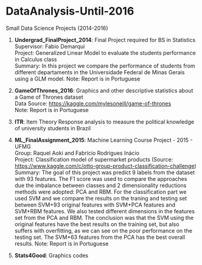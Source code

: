 # DataAnalysis-Until-2016
Small Data Science Projects (2014-2016)

1) **Undergrad_FinalProject_2014**: Final Project required for BS in Statistics   
Supervisor: Fabio Demarqui   
Project: Generalized Linear Model to evaluate the students performance in Calculus class   
Summary: In this project we compare the performance of students from different departaments in the Universidade Federal de Minas Gerais using a GLM model. 
Note: Report is in Portuguese   

2) **GameOfThrones_2016**: Graphics and other descriptive statistics about a Game of Thrones dataset   
Data Source: https://kaggle.com/mylesoneill/game-of-thrones  
Note: Report is in Portuguese   

3) **ITR**: Item Theory Response analysis to measure the political knowledge of university students in Brazil

4) **ML_FinalAssignment_2015**: Machine Learning Course Project - 2015 - UFMG  
Group: Raquel Aoki and Fabrício Rodrigues Inácio  
Project: Classification model of supermarket products (Source: https://www.kaggle.com/c/otto-group-product-classification-challenge)  
Summary: The goal of this project was predict 9 labels from the dataset with 93 features. The F1 score was used to compare the approaches due the imbalance between classes and 2 dimensionality reductions methods were adopted: PCA and RBM. For the classification part we used SVM and we compare the results on the traning and testing set between SVM+93 original features with SVM+PCA features and SVM+RBM features. We also tested different dimensions in the features set from the PCA and RBM. The conclusion was that the SVM using the original features have the best results on the training set, but also suffers with overfitting, as we can see on the poor performance on the testing set. The SVM+63 features from the PCA has the best overall results. 
Note: Report is in Portuguese  


5) **Stats4Good**: Graphics codes 
